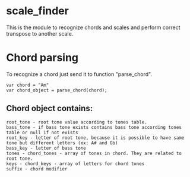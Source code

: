# scale_finder

This is the module to recognize chords and scales and perform correct transpose to another scale. 

# Chord parsing
To recognize a chord just send it to function "parse_chord".
    
    var chord = "Am"
    var chord_object = parse_chord(chord);
## Chord object contains:

    root_tone - root tone value according to tones table.
    bass_tone - if bass tone exists contains bass tone according tones table or null if not exists
    root_key - letter of root tone, because it is possible to have same tone but different letters (ex: A# and Gb)
    bass_key - letter of bass tone
    tones - chord_tones - array of tones in chord. They are related to root tone.
    keys - chord_keys - array of letters for chord tones 
    suffix - chord modifier 

